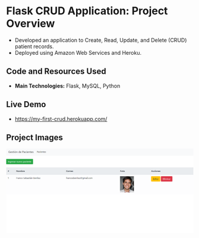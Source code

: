# Flask CRUD Application: Project Overview 
- Developed an application to Create, Read, Update, and Delete (CRUD) patient records.
- Deployed using Amazon Web Services and Heroku.

## Code and Resources Used
- **Main Technologies:** Flask, MySQL, Python

## Live Demo
- https://my-first-crud.herokuapp.com/

## Project Images
![Flask application view](/view.png "Flask application")
